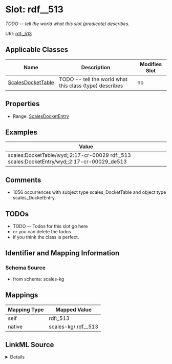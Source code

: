 

# Slot: rdf__513


_TODO -- tell the world what this slot (predicate) describes._





URI: [rdf:_513](http://www.w3.org/1999/02/22-rdf-syntax-ns#_513)



<!-- no inheritance hierarchy -->





## Applicable Classes

| Name | Description | Modifies Slot |
| --- | --- | --- |
| [ScalesDocketTable](../classes/ScalesDocketTable.md) | TODO -- tell the world what this class (type) describes |  no  |







## Properties

* Range: [ScalesDocketEntry](../classes/ScalesDocketEntry.md)






## Examples

| Value |
| --- |
| scales:DocketTable/wyd;;2:17-cr-00029 rdf:_513 scales:DocketEntry/wyd;;2:17-cr-00029_de513 |

## Comments

* 1056 occurrences with subject type scales_DocketTable and object type scales_DocketEntry.

## TODOs

* TODO -- Todos for this slot go here
* or you can delete the todos
* if you think the class is perfect.

## Identifier and Mapping Information







### Schema Source


* from schema: scales-kg




## Mappings

| Mapping Type | Mapped Value |
| ---  | ---  |
| self | rdf:_513 |
| native | scales-kg/:rdf__513 |




## LinkML Source

<details>
```yaml
name: rdf__513
description: TODO -- tell the world what this slot (predicate) describes.
todos:
- TODO -- Todos for this slot go here
- or you can delete the todos
- if you think the class is perfect.
comments:
- 1056 occurrences with subject type scales_DocketTable and object type scales_DocketEntry.
examples:
- value: scales:DocketTable/wyd;;2:17-cr-00029 rdf:_513 scales:DocketEntry/wyd;;2:17-cr-00029_de513
from_schema: scales-kg
rank: 1000
slot_uri: rdf:_513
alias: rdf__513
domain_of:
- scales_DocketTable
range: scales_DocketEntry

```
</details>